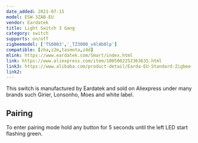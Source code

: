 ```yaml
---
date_added: 2021-07-15
model: ESW-3ZAB-EU
vendor: Eardatek
title: Light Switch 3 Gang 
category: switch
supports: on/off
zigbeemodel: ['TS0003','_TZ3000_v4l4b0lp']
compatible: [zha,z2m,tasmota,z4d]
mlink: https://www.eardatek.com/Smart/index.html
link: https://www.aliexpress.com/item/1005002252363635.html
link3: https://www.alibaba.com/product-detail/Earda-EU-Standard-Zigbee-Home-Wall_1600081294256.html
link2: 
---
```

This switch is manufactured by Eardatek and sold on Aliexpress under many brands such Girier, Lonsonho, Moes and white label. 

## Pairing 
To enter pairing mode hold any button for 5 seconds until the left LED start flashing green.
